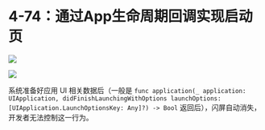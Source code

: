 # 4-74：通过App生命周期回调实现启动页

![](https://gitlab.com/kiriha/my-public-pictures/-/raw/main/pictures/2024/06/29_20_23_7_202406292023465.png)

![](https://gitlab.com/kiriha/my-public-pictures/-/raw/main/pictures/2024/06/29_20_25_0_202406292024012.png)

系统准备好应用 UI 相关数据后（一般是 `func application(_ application: UIApplication, didFinishLaunchingWithOptions launchOptions: [UIApplication.LaunchOptionsKey: Any]?) -> Bool` 返回后），闪屏自动消失，开发者无法控制这一行为。
